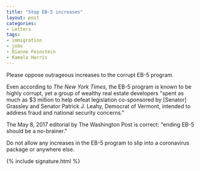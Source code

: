 ```yaml
---
title: "Stop EB-5 increases"
layout: post
categories:
- Letters
tags:
- immigration
- jobs
- Dianne Feinstein
- Kamala Harris
---
```


Please oppose outrageous increases to the corrupt EB-5 program.

Even according to *The New York Times,* the EB-5 program is known to be highly corrupt, yet a group of wealthy real estate developers "spent as much as $3 million to help defeat legislation co-sponsored by \[Senator\] Grassley and Senator Patrick J. Leahy, Democrat of Vermont, intended to address fraud and national security concerns."

The May 8, 2017 editorial by The Washington Post is correct: "ending EB-5 should be a no-brainer."

Do not allow any increases in the EB-5 program to slip into a coronavirus package or anywhere else.

{% include signature.html %}
